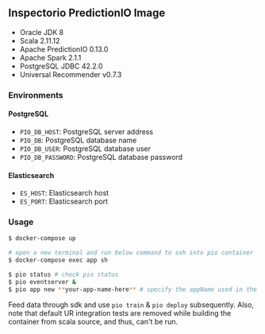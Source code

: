 ## Inspectorio PredictionIO Image

- Oracle JDK 8
- Scala 2.11.12
- Apache PredictionIO 0.13.0
- Apache Spark 2.1.1
- PostgreSQL JDBC 42.2.0
- Universal Recommender v0.7.3

### Environments

#### PostgreSQL

- `PIO_DB_HOST`: PostgreSQL server address
- `PIO_DB`: PostgreSQL database name
- `PIO_DB_USER`: PostgreSQL database user
- `PIO_DB_PASSWORD`: PostgreSQL database password

#### Elasticsearch

- `ES_HOST`: Elasticsearch host
- `ES_PORT`: Elasticsearch port

### Usage

```sh
$ docker-compose up

# open a new terminal and run below command to ssh into pio container
$ docker-compose exec app sh

$ pio status # check pio status
$ pio eventserver &
$ pio app new **your-app-name-here** # specify the appName used in the template's engine.json file (you can see it in the current directory)
```

Feed data through sdk and use `pio train` & `pio deploy` subsequently. Also, note that default UR integration tests are removed while building the container from scala source, and thus, can't be run.
